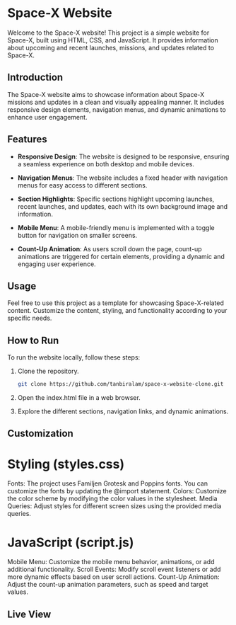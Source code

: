 # Space-X Website

Welcome to the Space-X website! This project is a simple website for Space-X, built using HTML, CSS, and JavaScript. It provides information about upcoming and recent launches, missions, and updates related to Space-X.

## Introduction

The Space-X website aims to showcase information about Space-X missions and updates in a clean and visually appealing manner. It includes responsive design elements, navigation menus, and dynamic animations to enhance user engagement.

## Features

- **Responsive Design**: The website is designed to be responsive, ensuring a seamless experience on both desktop and mobile devices.

- **Navigation Menus**: The website includes a fixed header with navigation menus for easy access to different sections.

- **Section Highlights**: Specific sections highlight upcoming launches, recent launches, and updates, each with its own background image and information.

- **Mobile Menu**: A mobile-friendly menu is implemented with a toggle button for navigation on smaller screens.

- **Count-Up Animation**: As users scroll down the page, count-up animations are triggered for certain elements, providing a dynamic and engaging user experience.

## Usage

Feel free to use this project as a template for showcasing Space-X-related content. Customize the content, styling, and functionality according to your specific needs.

## How to Run

To run the website locally, follow these steps:

1. Clone the repository.
   ```bash
   git clone https://github.com/tanbiralam/space-x-website-clone.git
   ```

2. Open the index.html file in a web browser.

3. Explore the different sections, navigation links, and dynamic animations.

## Customization
# Styling (styles.css)
Fonts: The project uses Familjen Grotesk and Poppins fonts. You can customize the fonts by updating the @import statement.
Colors: Customize the color scheme by modifying the color values in the stylesheet.
Media Queries: Adjust styles for different screen sizes using the provided media queries.

# JavaScript (script.js)
Mobile Menu: Customize the mobile menu behavior, animations, or add additional functionality.
Scroll Events: Modify scroll event listeners or add more dynamic effects based on user scroll actions.
Count-Up Animation: Adjust the count-up animation parameters, such as speed and target values.

## Live View


   
